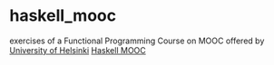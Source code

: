 # haskell_mooc

exercises of a Functional Programming Course on MOOC offered by [University of Helsinki](https://www.helsinki.fi/en)
[Haskell MOOC](https://haskell.mooc.fi/) 
